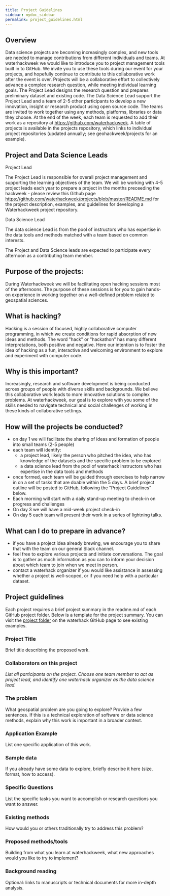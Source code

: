 ```yaml
---
title: Project Guidelines
sidebar: mydoc_sidebar
permalink: project_guidelines.html
---
```


## Overview

Data science projects are becoming increasingly complex, and new tools are needed to manage contributions from different individuals and teams. At waterhackweek we would like to introduce you to project management tools built in to GitHub. We invite you to use these tools during our event for your projects, and hopefully continue to contribute to this collaborative work after the event is over.  Projects will be a collaborative effort to collectively advance a complex research question, while meeting individual learning goals.  The Project Lead designs the research question and prepares preliminary dataset and existing code. The Data Science Lead support the Project Lead and a team of 2-5 other participants to develop a new innovation, insight or research product using open source code. The teams are invited to work together using any methods, platforms, libraries or data they choose. At the end of the week, each team is requested to add their work as a repository at https://github.com/waterhackweek.   A table of projects is available in the projects repository, which links to individual project repositories (updated annually; see geohackweek/projects for an example). 

## Project and Data Science Leads

Project Lead

The Project Lead is responsible for overall project management and supporting the learning objectives of the team.  We will be working with 4-5 project leads each year to prepare a project in the months preceeding the hackweek - please review this Github page https://github.com/waterhackweek/projects/blob/master/README.md for the project description, examples, and guidelines for developing a Waterhackweek project repository. 

Data Science Lead

The data science Lead is from the pool of instructors who has expertise in the data tools and methods matched with a team based on common interests. 

The Project and Data Science leads are expected to participate every afternoon as a contributing team member. 


## Purpose of the projects:

During Waterhackweek we will be facilitating open hacking sessions most of the afternoons. The purpose of these sessions is for you to gain hands-on experience in working together on a well-defined problem related to geospatial sciences.

## What is hacking?

Hacking is a session of focused, highly collaborative computer programming, in which we create conditions for rapid absorption of new ideas and methods. The word "hack" or "hackathon" has many different interpretations, both positive and negative. Here our intention is to foster the idea of hacking as a fun, interactive and welcoming environment to explore and experiment with computer code.  

## Why is this important?

Increasingly, research and software development is being conducted across groups of people with diverse skills and backgrounds. We believe this collaborative work leads to more innovative solutions to complex problems. At waterhackweek, our goal is to explore with you some of the skills needed to navigate technical and social challenges of working in these kinds of collaborative settings.

## How will the projects be conducted?

* on day 1 we will facilitate the sharing of ideas and formation of people into small teams (2-5 people)
* each team will identify:
  * a project lead, likely the person who pitched the idea, who has knowledge of the datasets and the specific problem to be explored
  * a data science lead from the pool of waterhack instructors who has expertise in the data tools and methods
* once formed, each team will be guided through exercises to help narrow in on a set of tasks that are doable within the 5 days. A brief project outline will be posted to GitHub, following the "Project Guidelines" below.
* Each morning will start with a daily stand-up meeting to check-in on progress and challenges
* On day 3 we will have a mid-week project check-in
* On day 5 each team will present their work in a series of lightning talks.

## What can I do to prepare in advance?

* if you have a project idea already brewing, we encourage you to share that with the team on our general Slack channel. 
* feel free to explore various projects and initiate conversations. The goal is to gather as much information as you can to inform your decision about which team to join when we meet in person.
* contact a waterhack organizer if you would like assistance in assessing whether a project is well-scoped, or if you need help with a particular dataset.

## Project guidelines

Each project requires a brief project summary in the readme.md of each GitHub project folder. Below is a template for the project summary. You can visit the [project folder](https://github.com/waterhackweek/projects) on the waterhack GitHub page to see existing examples.

### Project Title

Brief title describing the proposed work.

### Collaborators on this project

_List all participants on the project. Choose one team member to act as project lead, and identify one waterhack organizer as the data science lead._

### The problem

What geospatial problem are you going to explore? Provide a few sentences. If this is a technical exploration of software or data science methods, explain why this work is important in a broader context.

### Application Example

List one specific application of this work.

### Sample data

If you already have some data to explore, briefly describe it here (size, format, how to access).

### Specific Questions

List the specific tasks you want to accomplish or research questions you want to answer.

### Existing methods

How would you or others traditionally try to address this problem?

### Proposed methods/tools

Building from what you learn at waterhackweek, what new approaches would you like to try to implement?

### Background reading

Optional: links to manuscripts or technical documents for more in-depth analysis.